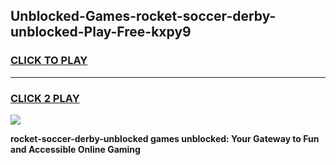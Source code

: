 
## Unblocked-Games-rocket-soccer-derby-unblocked-Play-Free-kxpy9
<h3>
<a href="https://premium76.site?title=rocket-soccer-derby-unblocked&ref=18A1">CLICK TO PLAY</a></h3>
<hr>

<h3>
<a href="https://premium76.site?title=rocket-soccer-derby-unblocked&ref=18A1">CLICK 2 PLAY</a>
  
</h3>

<a href="https://premium76.site?title=rocket-soccer-derby-unblocked&ref=18A1"><img src="https://clearcache.store/games.png"></a>


**rocket-soccer-derby-unblocked games unblocked: Your Gateway to Fun and Accessible Online Gaming**
